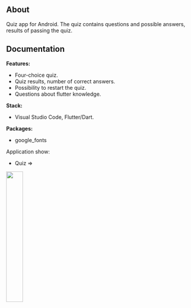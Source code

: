 ## About

Quiz app for Android. The quiz contains questions and possible answers, results of passing the quiz.

## Documentation

**Features:**
- Four-choice quiz.
- Quiz results, number of correct answers.
- Possibility to restart the quiz.
- Questions about flutter knowledge.

**Stack:**
- Visual Studio Code, Flutter/Dart. 

**Packages:** 
- google_fonts

Application show:
- Quiz =>

<img src="!https://github.com/ERumor/quiz_app/assets/57027295/448f5493-389f-495a-ab5c-78899e919869" width=30% height=30%/>

